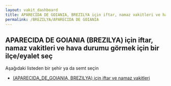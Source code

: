 ```yaml
---
layout: vakit_dashboard
title: APARECIDA DE GOIANIA, BREZILYA için iftar, namaz vakitleri ve hava durumu - ilçe/eyalet seç
permalink: /BREZILYA/APARECIDA DE GOIANIA
---
```


## APARECIDA DE GOIANIA (BREZILYA) için iftar, namaz vakitleri ve hava durumu  görmek için bir ilçe/eyalet seç

Aşağıdaki listeden bir şehir ya da semt seçin

* [ (APARECIDA_DE_GOIANIA, BREZILYA) için iftar ve namaz vakitleri](/BREZILYA/APARECIDA_DE_GOIANIA/)

<script type="text/javascript">
  var GLOBAL_COUNTRY = 'BREZILYA';
  var GLOBAL_CITY = 'APARECIDA DE GOIANIA';
  var GLOBAL_STATE = 'APARECIDA DE GOIANIA';
</script>
